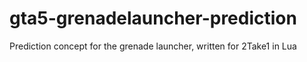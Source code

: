 # gta5-grenadelauncher-prediction
Prediction concept for the grenade launcher, written for 2Take1 in Lua
